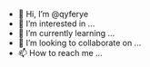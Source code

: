 - 👋 Hi, I’m @qyferye
- 👀 I’m interested in ...
- 🌱 I’m currently learning ...
- 💞️ I’m looking to collaborate on ...
- 📫 How to reach me ...

<!---
qyferye/qyferye is a ✨ special ✨ repository because its `README.md` (this file) appears on your GitHub profile.
You can click the Preview link to take a look at your changes.
--->
